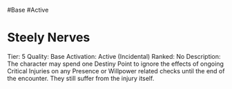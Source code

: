 #Base 
#Active 

# Steely Nerves
Tier: 5
Quality: Base
Activation: Active (Incidental)
Ranked: No
Description: The character may spend one Destiny Point to ignore the effects of ongoing Critical Injuries on any Presence or Willpower related checks until the end of the encounter. They still suffer from the injury itself.